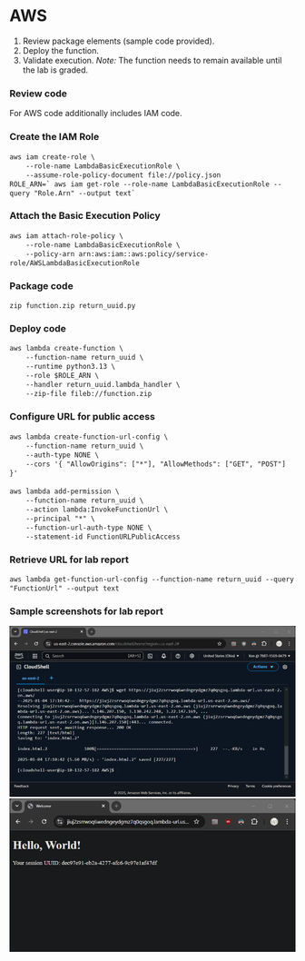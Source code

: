 # AWS												
1.	Review package elements (sample code provided).
2.	Deploy the function.
3.	Validate execution.
*Note:* The function needs to remain available until the lab is graded.
### Review code
For AWS code additionally includes IAM code.
### Create the IAM Role
```
aws iam create-role \
    --role-name LambdaBasicExecutionRole \
    --assume-role-policy-document file://policy.json
ROLE_ARN=` aws iam get-role --role-name LambdaBasicExecutionRole --query "Role.Arn" --output text`
```
### Attach the Basic Execution Policy
```
aws iam attach-role-policy \
    --role-name LambdaBasicExecutionRole \
    --policy-arn arn:aws:iam::aws:policy/service-role/AWSLambdaBasicExecutionRole
```
### Package code
```
zip function.zip return_uuid.py
```
### Deploy code
```
aws lambda create-function \
    --function-name return_uuid \
    --runtime python3.13 \
    --role $ROLE_ARN \
    --handler return_uuid.lambda_handler \
    --zip-file fileb://function.zip
```
### Configure URL for public access
```
aws lambda create-function-url-config \
    --function-name return_uuid \
    --auth-type NONE \
    --cors '{ "AllowOrigins": ["*"], "AllowMethods": ["GET", "POST"] }'

aws lambda add-permission \
    --function-name return_uuid \
    --action lambda:InvokeFunctionUrl \
    --principal "*" \
    --function-url-auth-type NONE \
    --statement-id FunctionURLPublicAccess
```
### Retrieve URL for lab report
```
aws lambda get-function-url-config --function-name return_uuid --query "FunctionUrl" --output text
```
### Sample screenshots for lab report
![CLI screen capture](Lab4-AWS-cli.png)
![Website home page](Lab4-AWS-browser.png)

